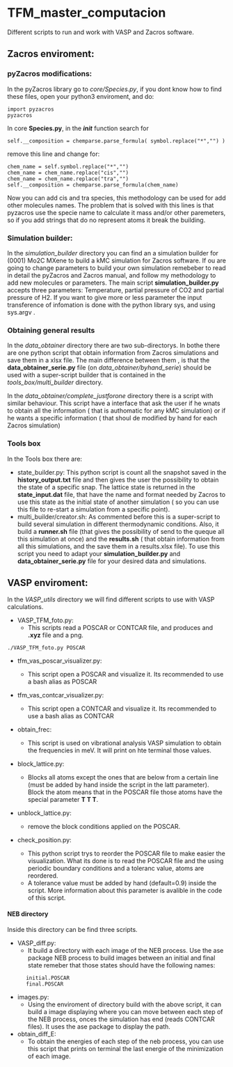# TFM_master_computacion
Different scripts to run and work with VASP and Zacros software.

## Zacros enviroment:

### pyZacros modifications:
  In the pyZacros library go to *core/Species.py*, if you dont know how to find these files, open your python3 enviroment, and do:
  ``` 
  import pyzacros
  pyzacros 
  ```
  In core **Species.py**, in the *__init__* function search for 
  ```
  self.__composition = chemparse.parse_formula( symbol.replace("*","") )
  ```
  remove this line and change for:
  ```
  chem_name = self.symbol.replace("*","")
  chem_name = chem_name.replace("cis","")
  chem_name = chem_name.replace("tra","")
  self.__composition = chemparse.parse_formula(chem_name)
  ```
  Now you can add cis and tra species, this methodology can be used for add other molecules names. The problem that is solved with this lines is that pyzacros use the specie name to calculate it mass and/or other paremeters, so if you add strings that do no represent atoms it break the building.

### Simulation builder:
   In the *simulation_builder* directory you can find an a simulation builder for (0001) Mo2C MXene to build a kMC simulation for Zacros software. If ou are going to change parameters to build your own simulation remebeber to read in detail the pyZacros and Zacros manual, and follow my methodology to add new molecules or parameters.
   The main script **simulation_builder.py** accepts three parameters: Temperature, partial pressure of CO2 and partial pressure of H2. If you want to give more or less parameter the input transference of infomation is done with the python library sys, and using sys.argv .
  
### Obtaining general results
In the *data_obtainer* directory there are two sub-directorys. In bothe there are one python script that obtain information from Zacros simulations and save them in a xlsx file.
The main difference between them , is that the **data_obtainer_serie.py** file (on *data_obtainer/byhand_serie*) should be used with a super-script builder that is contained in the *tools_box/multi_builder* directory.

In the *data_obtainer/complete_justforone* directory there is a script with similar behaviour. This script have a interface that ask the user if he wnats to obtain all the information ( that is authomatic for any kMC simulation) or if he wants a specific information ( that shoul de modified by hand for each Zacros simulation)

### Tools box

In the Tools box there are:
- state_builder.py:
  This python script is count all the snapshot saved in the **history_output.txt** file and then gives the user the possibility to obtain the state of a specific snap. The lattice state is returned in the **state_input.dat** file, that have the name and format needed by Zacros to use this state as the initial state of another simulation ( so you can use this file to re-start a simulation from a specific point).
- multi_builder/creator.sh:
  As commented before this is a super-script to build several simulation in different thermodynamic conditions. Also, it build a **runner.sh** file (that gives the possibility of send to the queque all this simulation at once) and the **results.sh** ( that obtain information from all this simulations, and the save them in a results.xlsx file). To use this script you need to adapt your **simulation_builder.py** and **data_obtainer_serie.py** file for your desired data and simulations.
  
## VASP enviroment:
In the *VASP_utils* directory we will find different scripts to use with VASP calculations.
- VASP_TFM_foto.py:
  - This scripts read a POSCAR or CONTCAR file, and produces and **.xyz** file and a png.
```
./VASP_TFM_foto.py POSCAR
```
- tfm_vas_poscar_visualizer.py:
  - This script open a POSCAR and visualize it. Its recommended to use a bash alias as POSCAR

- tfm_vas_contcar_visualizer.py:
  - This script open a CONTCAR and visualize it. Its recommended to use a bash alias as CONTCAR
 
- obtain_frec:
  - This script is used on vibrational analysis VASP simulation to obtain the frequencies in meV. It will print on hte terminal those values.
- block_lattice.py:
  - Blocks all atoms except the ones that are below from a certain line (must be added by hand inside the script in the latt parameter). Block the atom means that in the POSCAR file those atoms have the special parameter **T    T    T**.
- unblock_lattice.py:
  - remove the block conditions applied on the POSCAR.
- check_position.py:
  - This python script trys to reorder the POSCAR file to make easier the visualization. What its done is to read the POSCAR file and the using periodic boundary conditions and a toleranc value, atoms are reordered.
  - A tolerance value must be added by hand (default=0.9) inside the script. More information about this parameter is avalible in the code of this script.

#### NEB directory
Inside this directory can be find three scripts.
- VASP_diff.py:
  - It build a directory with each image of the NEB process. Use the ase package NEB process to build images between an initial and final state remeber that those states should have the following names:
```
      initial.POSCAR
      final.POSCAR 
```
- images.py:
  - Using the enviroment of directory build with the above script, it can build a image displaying where you can move between each step of the NEB process, onces the simulation has end (reads CONTCAR files). It uses the ase package to display the path.
- obtain_diff_E:
  - To obtain the energies of each step of the neb process, you can use this script that prints on terminal the last energie of the minimization of each image.
